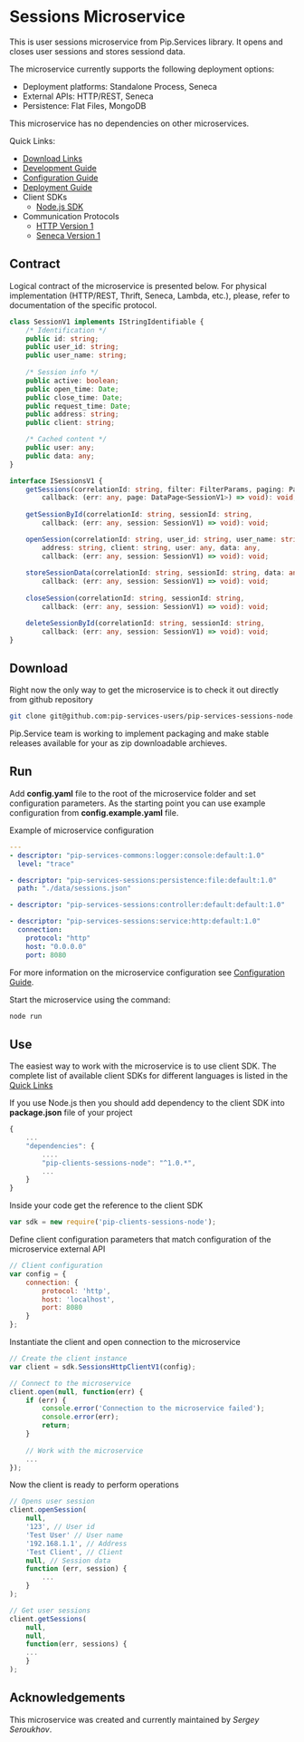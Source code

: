 # Sessions Microservice

This is user sessions microservice from Pip.Services library. 
It opens and closes user sessions and stores sessiond data. 

The microservice currently supports the following deployment options:
* Deployment platforms: Standalone Process, Seneca
* External APIs: HTTP/REST, Seneca
* Persistence: Flat Files, MongoDB

This microservice has no dependencies on other microservices.

<a name="links"></a> Quick Links:

* [Download Links](doc/Downloads.md)
* [Development Guide](doc/Development.md)
* [Configuration Guide](doc/Configuration.md)
* [Deployment Guide](doc/Deployment.md)
* Client SDKs
  - [Node.js SDK](https://github.com/pip-services/pip-clients-settings-node)
* Communication Protocols
  - [HTTP Version 1](doc/HttpProtocolV1.md)
  - [Seneca Version 1](doc/SenecaProtocolV1.md)

##  Contract

Logical contract of the microservice is presented below. For physical implementation (HTTP/REST, Thrift, Seneca, Lambda, etc.),
please, refer to documentation of the specific protocol.

```typescript
class SessionV1 implements IStringIdentifiable {
    /* Identification */
    public id: string;
    public user_id: string;
    public user_name: string;
    
    /* Session info */
    public active: boolean;
    public open_time: Date;
    public close_time: Date;
    public request_time: Date;
    public address: string;
    public client: string;

    /* Cached content */
    public user: any;
    public data: any;
}

interface ISessionsV1 {
    getSessions(correlationId: string, filter: FilterParams, paging: PagingParams,
        callback: (err: any, page: DataPage<SessionV1>) => void): void;
    
    getSessionById(correlationId: string, sessionId: string,
        callback: (err: any, session: SessionV1) => void): void;

    openSession(correlationId: string, user_id: string, user_name: string,
        address: string, client: string, user: any, data: any,
        callback: (err: any, session: SessionV1) => void): void;
    
    storeSessionData(correlationId: string, sessionId: string, data: any,
        callback: (err: any, session: SessionV1) => void): void;
    
    closeSession(correlationId: string, sessionId: string,
        callback: (err: any, session: SessionV1) => void): void;

    deleteSessionById(correlationId: string, sessionId: string,
        callback: (err: any, session: SessionV1) => void): void;
}
```

## Download

Right now the only way to get the microservice is to check it out directly from github repository
```bash
git clone git@github.com:pip-services-users/pip-services-sessions-node.git
```

Pip.Service team is working to implement packaging and make stable releases available for your 
as zip downloadable archieves.

## Run

Add **config.yaml** file to the root of the microservice folder and set configuration parameters.
As the starting point you can use example configuration from **config.example.yaml** file. 

Example of microservice configuration
```yaml
---
- descriptor: "pip-services-commons:logger:console:default:1.0"
  level: "trace"

- descriptor: "pip-services-sessions:persistence:file:default:1.0"
  path: "./data/sessions.json"

- descriptor: "pip-services-sessions:controller:default:default:1.0"

- descriptor: "pip-services-sessions:service:http:default:1.0"
  connection:
    protocol: "http"
    host: "0.0.0.0"
    port: 8080
```
 
For more information on the microservice configuration see [Configuration Guide](Configuration.md).

Start the microservice using the command:
```bash
node run
```

## Use

The easiest way to work with the microservice is to use client SDK. 
The complete list of available client SDKs for different languages is listed in the [Quick Links](#links)

If you use Node.js then you should add dependency to the client SDK into **package.json** file of your project
```javascript
{
    ...
    "dependencies": {
        ....
        "pip-clients-sessions-node": "^1.0.*",
        ...
    }
}
```

Inside your code get the reference to the client SDK
```javascript
var sdk = new require('pip-clients-sessions-node');
```

Define client configuration parameters that match configuration of the microservice external API
```javascript
// Client configuration
var config = {
    connection: {
        protocol: 'http',
        host: 'localhost', 
        port: 8080
    }
};
```

Instantiate the client and open connection to the microservice
```javascript
// Create the client instance
var client = sdk.SessionsHttpClientV1(config);

// Connect to the microservice
client.open(null, function(err) {
    if (err) {
        console.error('Connection to the microservice failed');
        console.error(err);
        return;
    }
    
    // Work with the microservice
    ...
});
```

Now the client is ready to perform operations
```javascript
// Opens user session
client.openSession(
    null,
    '123', // User id
    'Test User' // User name
    '192.168.1.1', // Address
    'Test Client', // Client
    null, // Session data
    function (err, session) {
        ...
    }
);
```

```javascript
// Get user sessions
client.getSessions(
    null,
    null,
    function(err, sessions) {
    ...    
    }
);
```    

## Acknowledgements

This microservice was created and currently maintained by *Sergey Seroukhov*.

